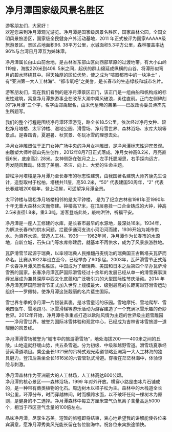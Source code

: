 # 净月潭国家级风景名胜区  
游客朋友们，大家好！  
欢迎您来到净月潭观光游览。净月潭是国家级风景名胜区，国家森林公园，全国文明风景旅游区，国家级全民健身户外活动基地，2011 年正式被评为国家AAAAA级旅游景区。景区占地面积96. 38平方公里，水城面积5.3平方公里，森林覆盖率达96%与台湾日月潭互为姊妹潭。  

净月潭属长白山山前台地，是古林省东部山区向西部草原的过渡地带。有大小山岭119座，海拔220米到406. 5米之间，起伏的群山绵延成纵横的山谷，将潭形似弯月的碧水环绕其中。得天独厚的区位优势，使之成为“喧器都市中的一块净土” ，有“亚洲第一大人工林海”、“都市氧吧”之美誉，是长春市的生态绿核和城市名片。  

游客朋友们，现在我们看到的是净月潭景区正门，该正门是一组由船和帆构成的标志性建筑，寓意净月潭旅游事业在改革大潮中乘风破浪，勇往直前。正门左侧碑刻的“净月潭”三个字，名字由郑禹起名，由末代皇帝的弟弟——已故政协委员溥杰先生所题写。  

我们的整个行程是围绕净月潭环潭游览，路全长18.5公里，依次经过净月女种、碧松净月塔楼、太平钟楼、湿地公园、滑雪场、净月雪世界、森林浴场、水库大坝等景点。是春踏青，夏避暑、秋赏景、冬玩冰雪的理想去处。  

净月女神雕塑位于正门女神广场中央的净月女神雕塑，是净月潭标志性迎宾景观。由雕塑大师叶毓山先生创作，2012年8月7日正式落成。净月女神高8.2米，月亮直径6米，底座高2. 28米。女神侧卧在弦月之上，左手托腮凝思，右手探向远方，秀发随风舞动。体现了美丽、圣洁、向上、大爱的生命主题。  

碧松净月塔楼是净月潭乃至长春市的标志性建筑，由我国著名建筑大师齐康先生设计，造型取材于松柏，塔楼共11层，高50.2米，“50" 代表建国50周年，“2" 代表长春建城200周年，登上项屋，可遥望净月潭全景。  

太平钟楼与碧松净月塔楼相邻的是太平钟楼， 是为了纪念古林省1981年至1990年十年无重大森林火灾而修建。钟楼高17米，在顶层悬挂一口合金铸成的大钟，钟高2.5米直径1.8米，重3.3吨，游客登临此处，敲响洪钟，祈福平安。  

净月潭是一座人工修建的水库，是长春市最早的水源地，最深处16米。1934年，为解决长春市的供水问题，拦截伊通河支流小河沿河而建，1936开始为城市供水。为涵养水源，营造人工林。1936——1962年间，净月潭作为长春市的水源地，自新立城，石头口门等水库修建后，就基本不再供水，成为了风景旅游胜地。  

瓦萨滑雪节起源于瑞典，以率领瑞典人民推翻丹麦统治的瑞典国王古斯塔夫瓦萨而命名。比赛从1922年设立至今，已经举办了90多届。2003年，瓦萨滑雪节正式落户长春净月潭风景名胜区，中国成为了继瑞典、美国和日本之后第四个举办瓦萨滑雪赛的国家。长春净月潭瓦萨国际滑雪经过十余年的发展已经从单一的滑雪赛事演绎发展成为兼具深厚中西文化底蕴和广泛吸引力的大型国际性节庆活动。2014 年净月潭瓦萨国际滑雪节正式加入世界上规模最大、级别最高的长距离越野滑雪运动组织一一罗佩特，使净月潭这张靓丽的名片蜚生国际。  

雪世界冬季的净月潭一片银装素裹。是冰雪童话的乐园。雪地摩托、雪地爬犁、雪地四驱车、雪地跑马、冰雪滑梯等游乐活动为游客建造了一个充满冰雪乐趣的奇妙世界。2012年开始，净月潭冬季重点打造以欧陆风情为主题的世界级主题雪雕园一一净月雪世界，被誉为国际冰雪体验和观赏中心，已经成为吉林省冰雪旅游一道靓丽的风景线。  

净月潭滑雪场被誉为“城市中的旅游滑雪场”，地处海拔200——400米之间的丘陵。山地造就舒缓山势，共五条雪道。分为初级、中级和越野雪道。滑雪场夏季经营索滑道项目。乘坐全长1321米的吊椅式观光索道领略亚洲第一大人工林海的独具魅力，登顶后乘坐全长1616米的六管管轨式滑道。穿梭在茫茫林海中，体验惊险与刺激。  

净月潭森林作为亚洲最大的人工林场，人工林高达800公颂。  
净月潭的核心景区——森林浴场，1999 年对外开放。横穿小路是由冰片石铺成的，是一种带有蕨类植物的化石。周边树木以樟子松为主。森林中的木栈道全长18公里，环潭分布，时而穿越林间，时而横跨水面，以不破坏任何一棵树木为原则，是健身的不二选择。净月潭森林中每立方厘米空气负氧离子含量高达5000个，相当于市区空气含量的100倍左右。  

 品味净月潭，尽享生态美。短暂的旅程即将结束，衷心地希望我的讲解能使各位来宾满意，愿净月潭秀美风光能长留在各位脑海中。祝各位来宾旅途愉快。  